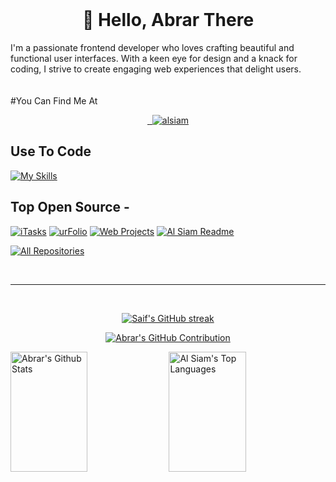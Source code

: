 



<br />

<!-- About Section -->
 <h1 align="center">👋 Hello, Abrar There</h1>
  I'm a passionate frontend developer who loves crafting beautiful and functional user interfaces. With a keen eye for design and a knack for coding, I strive to create engaging web experiences that delight users.
<br/>
<br/>
<br/>
#You Can Find Me At
<p align="center">
 <a href="www.linkedin.com/in/abrar-mohamed-4a45932b1" target="blank">
  <img src="https://img.shields.io/badge/Website-DC143C?style=for-the-badge&logo=medium&logoColor=white" alt="" />
 </a>
 <a href="https://linkedin.com/inm](https://linkedin.com/inm" target="_blank">
  <img src="https://img.shields.io/badge/LinkedIn-0077B5?style=for-the-badge&logo=linkedin&logoColor=white" alt=""/>
 </a>
 
 <a href="mailto:abrarhosny19@gmail.com" target="_blank">
  <img src="https://img.shields.io/badge/Instagram-fe4164?style=for-the-badge&logo=mail&logoColor=white" alt="alsiam" />
 </a> 

</p>

## Use To Code

[![My Skills](https://skillicons.dev/icons?i=js,html,css,bootstrap,cpp,figma,github,vscode,tailwind,arduino,firebase)](https://skillicons.dev)

## Top Open Source -
[![iTasks](https://github-readme-stats.vercel.app/api/pin/?username=alsiam&repo=itasks&border_color=7F3FBF&bg_color=0D1117&title_color=C9D1D9&text_color=8B949E&icon_color=7F3FBF)](https://github.com/alsiam/itasks)
[![urFolio](https://github-readme-stats.vercel.app/api/pin/?username=alsiam&repo=urfolio&border_color=7F3FBF&bg_color=0D1117&title_color=C9D1D9&text_color=8B949E&icon_color=7F3FBF)](https://github.com/alsiam/urfolio)
[![Web Projects](https://github-readme-stats.vercel.app/api/pin/?username=alsiam&repo=web-projects&border_color=7F3FBF&bg_color=0D1117&title_color=C9D1D9&text_color=8B949E&icon_color=7F3FBF)](https://github.com/alsiam/web-projects)
[![Al Siam Readme](https://github-readme-stats.vercel.app/api/pin/?username=alsiam&repo=alsiam&border_color=7F3FBF&bg_color=0D1117&title_color=C9D1D9&text_color=8B949E&icon_color=7F3FBF)](https://github.com/alsiam/alsiam)

<p align="left">
  <a href="https://github.com/alsiam?tab=repositories" target="_blank"><img alt="All Repositories" title="All Repositories" src="https://img.shields.io/badge/-All%20Repos-2962FF?style=for-the-badge&logo=koding&logoColor=white"/></a>
</p>

<br/>
<hr/>
<br/>

<p align="center">
  <a href="https://github.com/alsiam">
    <img src="https://github-readme-streak-stats.herokuapp.com/?user=alsiam&theme=radical&border=7F3FBF&background=0D1117" alt="Saif's GitHub streak"/>
  </a>
</p>

<p align="center">
  <a href="https://github.com/Abrar-Hosny">
    <img src="https://github-profile-summary-cards.vercel.app/api/cards/profile-details?username=alsiam&theme=radical" alt="Abrar's GitHub Contribution"/>
  </a>
</p>

<a> 
    <a href="https://github.com/Abrar-Hosny"><img alt="Abrar's Github Stats" src="https://denvercoder1-github-readme-stats.vercel.app/api?username=abrar-hosny&show_icons=true&count_private=true&theme=react&border_color=7F3FBF&bg_color=0D1117&title_color=F85D7F&icon_color=F8D866" height="192px" width="49.5%"/></a>
  <a href="https://github.com/Abrar-Hosny"><img alt="Al Siam's Top Languages" src="https://denvercoder1-github-readme-stats.vercel.app/api/top-langs/?username=alsiam&langs_count=8&layout=compact&theme=react&border_color=7F3FBF&bg_color=0D1117&title_color=F85D7F&icon_color=F8D866" height="192px" width="49.5%"/></a>
  <br/>
</a>


